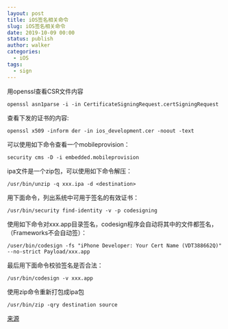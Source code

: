 ```yaml
---
layout: post
title: iOS签名相关命令
slug: iOS签名相关命令
date: 2019-10-09 00:00
status: publish
author: walker
categories: 
  - iOS
tags:
  - sign
---
```


用openssl查看CSR文件内容
```
openssl asn1parse -i -in CertificateSigningRequest.certSigningRequest
```
查看下发的证书的内容:
```
openssl x509 -inform der -in ios_development.cer -noout -text
```
可以使用如下命令查看一个mobileprovision：
```
security cms -D -i embedded.mobileprovision
```
ipa文件是一个zip包，可以使用如下命令解压：
```
/usr/bin/unzip -q xxx.ipa -d <destination>
```
用下面命令，列出系统中可用于签名的有效证书：
```
/usr/bin/security find-identity -v -p codesigning
```
使用如下命令对xxx.app目录签名，codesign程序会自动将其中的文件都签名，（Frameworks不会自动签）：
```
/user/bin/codesign -fs "iPhone Developer: Your Cert Name (VDT388662Q)" --no-strict Payload/xxx.app
```
最后用下面命令校验签名是否合法：
```
/usr/bin/codesign -v xxx.app
```
使用zip命令重新打包成ipa包
```
/usr/bin/zip -qry destination source
```
[来源]([https://zhuanlan.zhihu.com/p/53006952](https://zhuanlan.zhihu.com/p/53006952)
)
